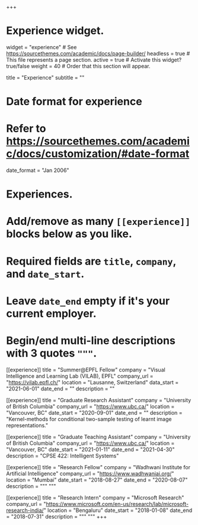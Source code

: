 +++
# Experience widget.
widget = "experience"  # See https://sourcethemes.com/academic/docs/page-builder/
headless = true  # This file represents a page section.
active = true  # Activate this widget? true/false
weight = 40  # Order that this section will appear.

title = "Experience"
subtitle = ""

# Date format for experience
#   Refer to https://sourcethemes.com/academic/docs/customization/#date-format
date_format = "Jan 2006"

# Experiences.
#   Add/remove as many `[[experience]]` blocks below as you like.
#   Required fields are `title`, `company`, and `date_start`.
#   Leave `date_end` empty if it's your current employer.
#   Begin/end multi-line descriptions with 3 quotes `"""`.
[[experience]]
  title = "Summer@EPFL Fellow"
  company = "Visual Intelligence and Learning Lab (VILAB), EPFL"
  company_url = "https://vilab.epfl.ch/"
  location = "Lausanne, Switzerland"
  data_start = "2021-06-01"
  date_end = ""
  description = ""

[[experience]]
  title = "Graduate Research Assistant"
  company = "University of British Columbia"
  company_url = "https://www.ubc.ca/"
  location = "Vancouver, BC"
  date_start = "2020-09-01"
  date_end = ""
  description = "Kernel-methods for conditional two-sample testing of learnt image representations."

[[experience]]
  title = "Graduate Teaching Assistant"
  company = "University of British Columbia"
  company_url = "https://www.ubc.ca/"
  location = "Vancouver, BC"
  date_start = "2021-01-11"
  date_end = "2021-04-30"
  description = "CPSE 422: Intelligent Systems"

[[experience]]
  title = "Research Fellow"
  company = "Wadhwani Institute for Artificial Intelligence"
  company_url = "https://www.wadhwaniai.org/"
  location = "Mumbai"
  date_start = "2018-08-27"
  date_end = "2020-08-07"
  description = """
  """

[[experience]]
  title = "Research Intern"
  company = "Microsoft Research"
  company_url = "https://www.microsoft.com/en-us/research/lab/microsoft-research-india/"
  location = "Bengaluru"
  date_start = "2018-01-08"
  date_end = "2018-07-31"
  description = """
  """
+++
